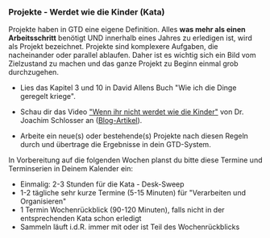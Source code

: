### Projekte - Werdet wie die Kinder (Kata)

Projekte haben in GTD eine eigene Definition. Alles **was mehr als einen Arbeitsschritt** benötigt UND innerhalb eines Jahres zu erledigen ist, wird als Projekt bezeichnet. Projekte sind komplexere Aufgaben, die nacheinander oder parallel ablaufen. Daher ist es wichtig sich ein Bild vom Zielzustand zu machen und das ganze Projekt zu Beginn einmal grob durchzugehen.  

- Lies das Kapitel 3 und 10 in David Allens Buch "Wie ich die Dinge geregelt kriege".

- Schau dir das Video ["Wenn ihr nicht werdet wie die Kinder"](https://youtu.be/qkDWzHJZtHs) von Dr. Joachim Schlosser an ([Blog-Artikel](https://www.schlosser.info/5-schritte-zu-natuerlicher-projektplanung-nach-gtd/)).

- Arbeite ein neue(s) oder bestehende(s) Projekte nach diesen Regeln durch und übertrage die Ergebnisse in dein GTD-System.


In Vorbereitung auf die folgenden Wochen planst du bitte diese Termine und Terminserien in Deinem Kalender ein: 

- Einmalig: 2-3 Stunden für die Kata - Desk-Sweep
- 1-2 tägliche sehr kurze Termine (5-15 Minuten) für "Verarbeiten und Organisieren"
- 1 Termin Wochenrückblick (90-120 Minuten), falls nicht in der entsprechenden Kata schon erledigt
- Sammeln läuft i.d.R. immer mit oder ist Teil des Wochenrückblicks
